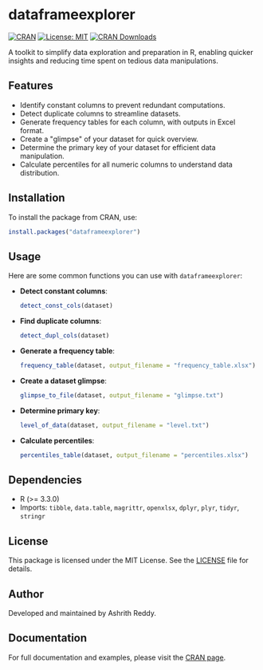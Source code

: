 
# dataframeexplorer

[![CRAN](https://img.shields.io/cran/v/dataframeexplorer?color=blue)](https://cran.r-project.org/package=dataframeexplorer) [![License: MIT](https://img.shields.io/badge/License-MIT-yellow.svg)](https://opensource.org/licenses/MIT) [![CRAN Downloads](https://cranlogs.r-pkg.org/badges/grand-total/dataframeexplorer)](https://cranlogs.r-pkg.org/badges/grand-total/dataframeexplorer)

A toolkit to simplify data exploration and preparation in R, enabling quicker insights and reducing time spent on tedious data manipulations.

## Features
- Identify constant columns to prevent redundant computations.
- Detect duplicate columns to streamline datasets.
- Generate frequency tables for each column, with outputs in Excel format.
- Create a "glimpse" of your dataset for quick overview.
- Determine the primary key of your dataset for efficient data manipulation.
- Calculate percentiles for all numeric columns to understand data distribution.

## Installation
To install the package from CRAN, use:
```R
install.packages("dataframeexplorer")
```

## Usage
Here are some common functions you can use with `dataframeexplorer`:

- **Detect constant columns**:
  ```R
  detect_const_cols(dataset)
  ```
- **Find duplicate columns**:
  ```R
  detect_dupl_cols(dataset)
  ```
- **Generate a frequency table**:
  ```R
  frequency_table(dataset, output_filename = "frequency_table.xlsx")
  ```
- **Create a dataset glimpse**:
  ```R
  glimpse_to_file(dataset, output_filename = "glimpse.txt")
  ```
- **Determine primary key**:
  ```R
  level_of_data(dataset, output_filename = "level.txt")
  ```
- **Calculate percentiles**:
  ```R
  percentiles_table(dataset, output_filename = "percentiles.xlsx")
  ```

## Dependencies
- R (>= 3.3.0)
- Imports: `tibble`, `data.table`, `magrittr`, `openxlsx`, `dplyr`, `plyr`, `tidyr`, `stringr`

## License
This package is licensed under the MIT License. See the [LICENSE](./LICENSE) file for details.

## Author
Developed and maintained by Ashrith Reddy.

## Documentation
For full documentation and examples, please visit the [CRAN page](https://cran.r-project.org/package=dataframeexplorer).
